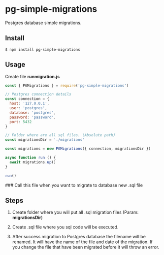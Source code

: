 # pg-simple-migrations

Postgres database simple migrations. 

## Install

```
$ npm install pg-simple-migrations
```

## Usage
Create file **runmigration.js**

```js
const { PGMigrations } = require('pg-simple-migrations')

// Postgres connection details
const connection = {
  host: '127.0.0.1',
  user: 'postgres',
  database: 'postgres',
  password: 'password',
  port: 5432
}

// Folder where are all sql files. (Absolute path)
const migrationsDir = './migrations'

const migrations = new PGMigrations({ connection, migrationsDir })

async function run () {
  await migrations.up()
}

run()
```

### Call this file when you want to migrate to database new .sql file

## Steps
1. Create folder where you will put all .sql migration files (Param: **migrationsDir**)

2. Create .sql file where you sql code will be executed.

3. After success migration to Postgres database the filename will be renamed. It will have the name of the file and date of the migration. If you change the file that have been migrated before it will throw an error.
